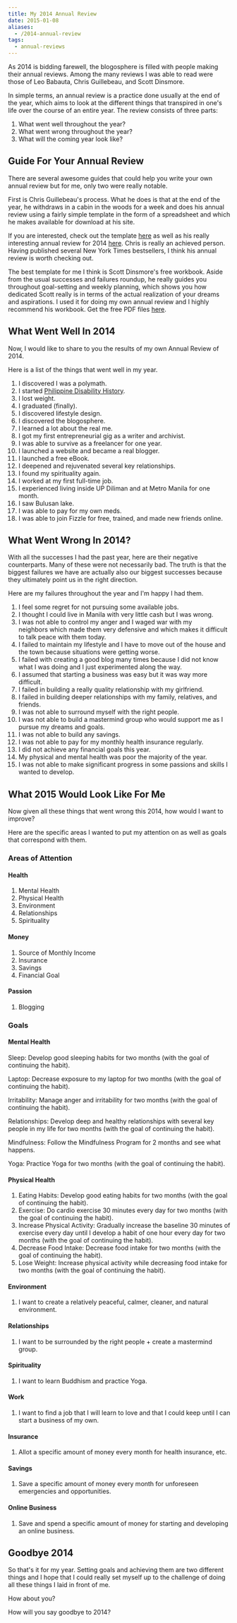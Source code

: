 ```yaml
---
title: My 2014 Annual Review
date: 2015-01-08
aliases:
  - /2014-annual-review
tags:
  - annual-reviews
---
```

As 2014 is bidding farewell, the blogosphere is filled with people making their annual reviews. Among the many reviews I was able to read were those of Leo Babauta, Chris Guillebeau, and Scott Dinsmore.

In simple terms, an annual review is a practice done usually at the end of the year, which aims to look at the different things that transpired in one's life over the course of an entire year. The review consists of three parts:

1. What went well throughout the year?
2. What went wrong throughout the year?
3. What will the coming year look like?

## Guide For Your Annual Review

There are several awesome guides that could help you write your own annual review but for me, only two were really notable.

First is Chris Guillebeau's process. What he does is that at the end of the year, he withdraws in a cabin in the woods for a week and does his annual review using a fairly simple template in the form of a spreadsheet and which he makes available for download at his site.

If you are interested, check out the template [here](http://chrisguillebeau.com/2014-annual-review-is-here/) as well as his really interesting annual review for 2014 [here](http://chrisguillebeau.com/2014-annual-review-lessons-learned/). Chris is really an achieved person. Having published several New York Times bestsellers, I think his annual review is worth checking out.

The best template for me I think is Scott Dinsmore's free workbook. Aside from the usual successes and failures roundup, he really guides you throughout goal-setting and weekly planning, which shows you how dedicated Scott really is in terms of the actual realization of your dreams and aspirations. I used it for doing my own annual review and I highly recommend his workbook. Get the free PDF files [here](http://liveyourlegend.net/2015-goal-setting-and-weekly-planning-workbook-downloads/).

## What Went Well In 2014

Now, I would like to share to you the results of my own Annual Review of 2014.

Here is a list of the things that went well in my year.

1. I discovered I was a polymath.
2. I started [Philippine Disability History](http://philippinedisabilityhistory.wordpress.com/).
3. I lost weight.
4. I graduated (finally).
5. I discovered lifestyle design.
6. I discovered the blogosphere.
7. I learned a lot about the real me.
8. I got my first entrepreneurial gig as a writer and archivist.
9. I was able to survive as a freelancer for one year.
10. I launched a website and became a real blogger.
11. I launched a free eBook.
12. I deepened and rejuvenated several key relationships.
13. I found my spirituality again.
14. I worked at my first full-time job.
15. I experienced living inside UP Diliman and at Metro Manila for one month.
16. I saw Bulusan lake.
17. I was able to pay for my own meds.
18. I was able to join Fizzle for free, trained, and made new friends online.

## What Went Wrong In 2014?

With all the successes I had the past year, here are their negative counterparts. Many of these were not necessarily bad. The truth is that the biggest failures we have are actually also our biggest successes because they ultimately point us in the right direction.

Here are my failures throughout the year and I'm happy I had them.

1. I feel some regret for not pursuing some available jobs.
2. I thought I could live in Manila with very little cash but I was wrong.
3. I was not able to control my anger and I waged war with my neighbors which made them very defensive and which makes it difficult to talk peace with them today.
4. I failed to maintain my lifestyle and I have to move out of the house and the town because situations were getting worse.
5. I failed with creating a good blog many times because I did not know what I was doing and I just experimented along the way.
6. I assumed that starting a business was easy but it was way more difficult.
7. I failed in building a really quality relationship with my girlfriend.
8. I failed in building deeper relationships with my family, relatives, and friends.
9. I was not able to surround myself with the right people.
10. I was not able to build a mastermind group who would support me as I pursue my dreams and goals.
11. I was not able to build any savings.
12. I was not able to pay for my monthly health insurance regularly.
13. I did not achieve any financial goals this year.
14. My physical and mental health was poor the majority of the year.
15. I was not able to make significant progress in some passions and skills I wanted to develop.

## What 2015 Would Look Like For Me

Now given all these things that went wrong this 2014, how would I want to improve?

Here are the specific areas I wanted to put my attention on as well as goals that correspond with them.

### Areas of Attention

#### Health

1. Mental Health
2. Physical Health
3. Environment
4. Relationships
5. Spirituality

#### Money

1. Source of Monthly Income
2. Insurance
3. Savings
4. Financial Goal

#### Passion

1. Blogging

### Goals

#### Mental Health

Sleep: Develop good sleeping habits for two months (with the goal of continuing the habit).

Laptop: Decrease exposure to my laptop for two months (with the goal of continuing the habit).

Irritability: Manage anger and irritability for two months (with the goal of continuing the habit).

Relationships: Develop deep and healthy relationships with several key people in my life for two months (with the goal of continuing the habit).

Mindfulness: Follow the Mindfulness Program for 2 months and see what happens.

Yoga: Practice Yoga for two months (with the goal of continuing the habit).

#### Physical Health

1. Eating Habits: Develop good eating habits for two months (with the goal of continuing the habit).
2. Exercise: Do cardio exercise 30 minutes every day for two months (with the goal of continuing the habit).
3. Increase Physical Activity: Gradually increase the baseline 30 minutes of exercise every day until I develop a habit of one hour every day for two months (with the goal of continuing the habit).
4. Decrease Food Intake: Decrease food intake for two months (with the goal of continuing the habit).
5. Lose Weight: Increase physical activity while decreasing food intake for two months (with the goal of continuing the habit).

#### Environment

1. I want to create a relatively peaceful, calmer, cleaner, and natural environment.

#### Relationships

1. I want to be surrounded by the right people + create a mastermind group.

#### Spirituality

1. I want to learn Buddhism and practice Yoga.

#### Work

1. I want to find a job that I will learn to love and that I could keep until I can start a business of my own.

#### Insurance

1. Allot a specific amount of money every month for health insurance, etc.

#### Savings

1. Save a specific amount of money every month for unforeseen emergencies and opportunities.

#### Online Business

1. Save and spend a specific amount of money for starting and developing an online business.

## Goodbye 2014

So that's it for my year. Setting goals and achieving them are two different things and I hope that I could really set myself up to the challenge of doing all these things I laid in front of me.

How about you?

How will you say goodbye to 2014?
